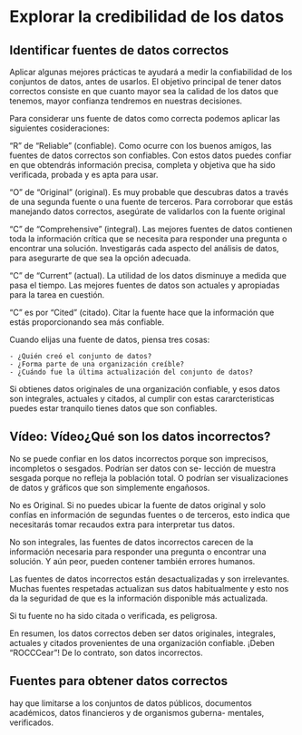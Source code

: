 # Explorar la credibilidad de los datos

## Identificar fuentes de datos correctos

Aplicar algunas mejores prácticas te ayudará a medir la confiabilidad de los conjuntos de datos, antes de usarlos. El
objetivo principal de tener datos correctos consiste en que cuanto mayor sea la calidad de los datos que tenemos, mayor
confianza tendremos en nuestras decisiones.

Para considerar uns fuente de datos como correcta podemos aplicar las siguientes cosideraciones:

“R” de “Reliable” (confiable). Como ocurre con los buenos amigos, las fuentes de datos correctos son confiables. Con
estos datos puedes confiar en que obtendrás información precisa, completa y objetiva que ha sido verificada, probada y
es apta para usar.

“O” de “Original” (original). Es muy probable que descubras datos a través de una segunda fuente o una fuente de terceros. Para
corroborar que estás manejando datos correctos, asegúrate de validarlos con la fuente original

“C” de “Comprehensive” (integral). Las mejores fuentes de datos contienen toda la información crítica que se necesita
para responder una pregunta o encontrar una solución. Investigarás cada aspecto del análisis de datos, para asegurarte
de que sea la opción adecuada.

“C” de “Current” (actual). La utilidad de los datos disminuye a medida que pasa el tiempo. Las mejores fuentes de datos
son actuales y apropiadas para la tarea en cuestión.

“C” es por “Cited” (citado). Citar la fuente hace que la información que estás proporcionando sea más confiable.

Cuando elijas una fuente de datos, piensa tres cosas:

    - ¿Quién creó el conjunto de datos?
    - ¿Forma parte de una organización creíble?
    - ¿Cuándo fue la última actualización del conjunto de datos?

Si obtienes datos originales de una organización confiable, y esos datos son integrales, actuales y citados, al cumplir
con estas cararcteristicas puedes estar tranquilo tienes datos que son confiables.

## Vídeo: Vídeo¿Qué son los datos incorrectos?

No se puede confiar en los datos incorrectos porque son imprecisos, incompletos o sesgados. Podrían ser datos con se-
lección de muestra sesgada porque no refleja la población total. O podrían ser visualizaciones de datos y gráficos que
son simplemente engañosos.

No es Original. Si no puedes ubicar la fuente de datos original y solo confías en información de segundas fuentes o de
terceros, esto indica que necesitarás tomar recaudos extra para interpretar tus datos.

No son integrales, las fuentes de datos incorrectos carecen de la información necesaria para responder una pregunta o
encontrar una solución. Y aún peor, pueden contener también errores humanos.

Las fuentes de datos incorrectos están desactualizadas y son irrelevantes. Muchas fuentes respetadas actualizan sus datos
habitualmente y esto nos da la seguridad de que es la información disponible más actualizada.

Si tu fuente no ha sido citada o verificada, es peligrosa.

En resumen, los datos correctos deben ser datos originales, integrales, actuales y citados provenientes de una organización
confiable. ¡Deben “ROCCCear”! De lo contrato, son datos incorrectos.

## Fuentes para obtener datos correctos

hay que limitarse a los conjuntos de datos públicos, documentos académicos, datos financieros y de organismos guberna-
mentales, verificados.
